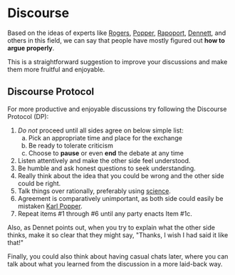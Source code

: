 # Discourse
Based on the ideas of experts like [Rogers](https://en.wikipedia.org/wiki/Carl_Rogers), [Popper](https://en.wikipedia.org/wiki/Karl_Popper), [Rapoport](https://en.wikipedia.org/wiki/Anatol_Rapoport), [Dennett](https://en.wikipedia.org/wiki/Daniel_Dennett), and others in this field, we can say that people have mostly figured out __how to argue properly__.

This is a straightforward suggestion to improve your discussions and make them more fruitful and enjoyable.

## Discourse Protocol
For more productive and enjoyable discussions try following the Discourse Protocol (DP):

  1. *Do not* proceed until all sides agree on below simple list:
     <ol style="list-style-type: lower-latin">
     <li>Pick an appropriate time and place for the exchange</li>
     <li>Be ready to tolerate criticism</li>
     <li>Choose to <b>pause</b> or even <b>end</b> the debate at any time</li>
     </ol>
  2. Listen attentively and make the other side feel understood.
  3. Be humble and ask honest questions to seek understanding.
  4. Really think about the idea that you could be wrong and the other side could be right.
  5. Talk things over rationally, preferably using <a href="https://que.tips/science/">science</a>.
  6. Agreement is comparatively unimportant, as both side could easily be mistaken [Karl Popper](popper/index.md).
  7. Repeat items #1 through #6 until any party enacts Item #1c.

Also, as Dennet points out, when you try to explain what the other side thinks, make it so clear that they might say, "Thanks, I wish I had said it like that!"

Finally, you could also think about having casual chats later, where you can talk about what you learned from the discussion in a more laid-back way.
